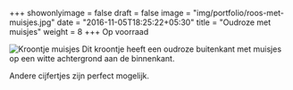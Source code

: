 +++
showonlyimage = false
draft = false
image = "img/portfolio/roos-met-muisjes.jpg"
date = "2016-11-05T18:25:22+05:30"
title = "Oudroze met muisjes"
weight = 8
+++
Op voorraad
<!--more-->
![Kroontje muisjes][1]
Dit kroontje heeft een oudroze buitenkant met muisjes op een witte achtergrond aan de binnenkant.

Andere cijfertjes zijn perfect mogelijk.


[1]: /img/portfolio/roos-met-muisjes.jpg

